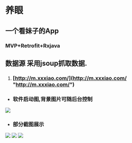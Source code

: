 # 养眼
## 一个看妹子的App
### MVP+Retrofit+Rxjava
## 数据源 采用jsoup抓取数据.
1. ### [http://m.xxxiao.com/](http://m.xxxiao.com/ "http://m.xxxiao.com/") 
- ### 软件启动图,背景图片可随后台控制
![](https://github.com/miaoMiaoDaShi/Yangyan/blob/master/screenshot/splash.jpg)
- ### 部分截图展示
![](https://github.com/miaoMiaoDaShi/Yangyan/blob/master/screenshot/home.jpg)
![](https://github.com/miaoMiaoDaShi/Yangyan/blob/master/screenshot/imageList.jpg)
![](https://github.com/miaoMiaoDaShi/Yangyan/blob/master/screenshot/userCenter.jpg)
